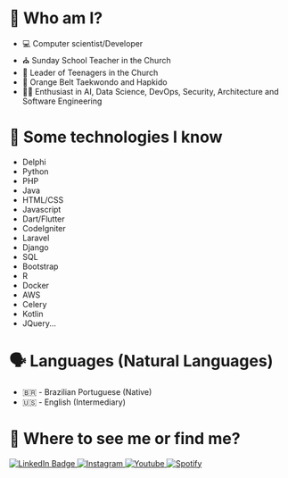 # 🤔 Who am I? 

- 💻 Computer scientist/Developer
- ⛪ Sunday School Teacher in the Church
- 👦 Leader of Teenagers in the Church
- 🥋 Orange Belt Taekwondo and Hapkido
- 👨‍🎓 Enthusiast in AI, Data Science, DevOps, Security, Architecture and Software Engineering 

# 🤹 Some technologies I know 

- Delphi
- Python
- PHP
- Java
- HTML/CSS
- Javascript
- Dart/Flutter
- CodeIgniter
- Laravel
- Django
- SQL
- Bootstrap
- R
- Docker
- AWS
- Celery
- Kotlin
- JQuery...

# 🗣️ Languages (Natural Languages)
- :brazil: - Brazilian Portuguese (Native)
- :us: - English (Intermediary)

# 👀 Where to see me or find me? 
<a href="https://www.linkedin.com/in/lucas-tribioli-578765102/">
    <img src="https://img.shields.io/badge/LinkedIn-blue?style=for-the-badge&logo=linkedin&logoColor=white" alt="LinkedIn Badge"/>
  </a>
  
<a href="https://www.instagram.com/lucastribioli/">
    <img src="https://img.shields.io/badge/Instagram-E4405F?style=for-the-badge&logo=instagram&logoColor=white" alt="Instagram"/>
  </a>
  
  <a href="https://www.youtube.com/watch?v=oUe6MCjGMbw&t=1164s">
    <img src="https://img.shields.io/badge/YouTube-FF0000?style=for-the-badge&logo=youtube&logoColor=white" alt="Youtube"/>
  </a>
  
  <a href="https://open.spotify.com/episode/5mUNzSRpfPegdilMVxpKHZ">
    <img src="https://img.shields.io/badge/Spotify-1ED760?&style=for-the-badge&logo=spotify&logoColor=white" alt="Spotify"/>
  </a>
